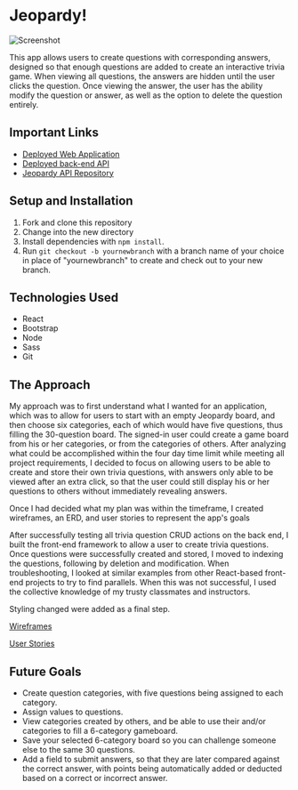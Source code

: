 # Jeopardy!

![Screenshot](https://i.imgur.com/nf5gnfd.png)

This app allows users to create questions with corresponding answers, designed so that enough questions are added to create an interactive trivia game. When viewing all questions, the answers are hidden until the user clicks the question. Once viewing the answer, the user has the ability modify the question or answer, as well as the option to delete the question entirely.

## Important Links
  - [Deployed Web Application](https://tylerr36.github.io/jeopardy-client/)
  - [Deployed back-end API](https://secure-plains-22928.herokuapp.com/)
  - [Jeopardy API Repository](https://github.com/tylerr36/jeopardy-api)

## Setup and Installation
1. Fork and clone this repository
2. Change into the new directory
3. Install dependencies with `npm install`.
4. Run `git checkout -b yournewbranch` with a branch name of your choice in place of "yournewbranch" to create and check out to your new branch.

## Technologies Used
  - React
  - Bootstrap
  - Node
  - Sass
  - Git

## The Approach
My approach was to first understand what I wanted for an application, which was to allow for users to start with an empty Jeopardy board, and then choose six categories, each of which would have five questions, thus filling the 30-question board. The signed-in user could create a game board from his or her categories, or from the categories of others. After analyzing what could be accomplished within the four day time limit while meeting all project requirements, I decided to focus on allowing users to be able to create and store their own trivia questions, with answers only able to be viewed after an extra click, so that the user could still display his or her questions to others without immediately revealing answers.

Once I had decided what my plan was within the timeframe, I created wireframes, an ERD, and user stories to represent the app's goals

After successfully testing all trivia question CRUD actions on the back end, I built the front-end framework to allow a user to create trivia questions. Once questions were successfully created and stored, I moved to indexing the questions, following by deletion and modification. When troubleshooting, I looked at similar examples from other React-based front-end projects to try to find parallels. When this was not successful, I used the collective knowledge of my trusty classmates and instructors.

Styling changed were added as a final step.

[Wireframes](https://i.imgur.com/prkXnkM.jpg)

[User Stories](https://i.imgur.com/cI2JEQO.png)


## Future Goals
- Create question categories, with five questions being assigned to each category.
- Assign values to questions.
- View categories created by others, and be able to use their and/or categories to fill a 6-category gameboard.
 - Save your selected 6-category board so you can challenge someone else to the same 30 questions.
 - Add a field to submit answers, so that they are later compared against the correct answer, with points being automatically added or deducted based on a correct or incorrect answer.
